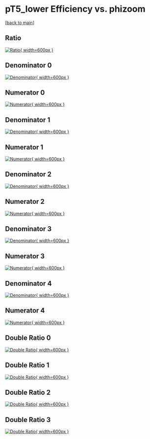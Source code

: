 # pT5_lower Efficiency vs. phizoom

[[back to main](./)]



## Ratio

[![Ratio](../mtv/var/pT5_lower_base_13_-1_eff_phizoom.png){ width=600px }](../mtv/var/pT5_lower_base_13_-1_eff_phizoom.pdf)

## Denominator 0

[![Denominator](../mtv/den/pT5_lower_base_13_-1_eff_phizoom_den0.png){ width=600px }](../mtv/den/pT5_lower_base_13_-1_eff_phizoom_den0.pdf)

## Numerator 0

[![Numerator](../mtv/num/pT5_lower_base_13_-1_eff_phizoom_num0.png){ width=600px }](../mtv/num/pT5_lower_base_13_-1_eff_phizoom_num0.pdf)

## Denominator 1

[![Denominator](../mtv/den/pT5_lower_base_13_-1_eff_phizoom_den1.png){ width=600px }](../mtv/den/pT5_lower_base_13_-1_eff_phizoom_den1.pdf)

## Numerator 1

[![Numerator](../mtv/num/pT5_lower_base_13_-1_eff_phizoom_num1.png){ width=600px }](../mtv/num/pT5_lower_base_13_-1_eff_phizoom_num1.pdf)

## Denominator 2

[![Denominator](../mtv/den/pT5_lower_base_13_-1_eff_phizoom_den2.png){ width=600px }](../mtv/den/pT5_lower_base_13_-1_eff_phizoom_den2.pdf)

## Numerator 2

[![Numerator](../mtv/num/pT5_lower_base_13_-1_eff_phizoom_num2.png){ width=600px }](../mtv/num/pT5_lower_base_13_-1_eff_phizoom_num2.pdf)

## Denominator 3

[![Denominator](../mtv/den/pT5_lower_base_13_-1_eff_phizoom_den3.png){ width=600px }](../mtv/den/pT5_lower_base_13_-1_eff_phizoom_den3.pdf)

## Numerator 3

[![Numerator](../mtv/num/pT5_lower_base_13_-1_eff_phizoom_num3.png){ width=600px }](../mtv/num/pT5_lower_base_13_-1_eff_phizoom_num3.pdf)

## Denominator 4

[![Denominator](../mtv/den/pT5_lower_base_13_-1_eff_phizoom_den4.png){ width=600px }](../mtv/den/pT5_lower_base_13_-1_eff_phizoom_den4.pdf)

## Numerator 4

[![Numerator](../mtv/num/pT5_lower_base_13_-1_eff_phizoom_num4.png){ width=600px }](../mtv/num/pT5_lower_base_13_-1_eff_phizoom_num4.pdf)

## Double Ratio 0

[![Double Ratio](../mtv/ratio/pT5_lower_base_13_-1_eff_phizoom_ratio0.png){ width=600px }](../mtv/ratio/pT5_lower_base_13_-1_eff_phizoom_ratio0.pdf)

## Double Ratio 1

[![Double Ratio](../mtv/ratio/pT5_lower_base_13_-1_eff_phizoom_ratio1.png){ width=600px }](../mtv/ratio/pT5_lower_base_13_-1_eff_phizoom_ratio1.pdf)

## Double Ratio 2

[![Double Ratio](../mtv/ratio/pT5_lower_base_13_-1_eff_phizoom_ratio2.png){ width=600px }](../mtv/ratio/pT5_lower_base_13_-1_eff_phizoom_ratio2.pdf)

## Double Ratio 3

[![Double Ratio](../mtv/ratio/pT5_lower_base_13_-1_eff_phizoom_ratio3.png){ width=600px }](../mtv/ratio/pT5_lower_base_13_-1_eff_phizoom_ratio3.pdf)

